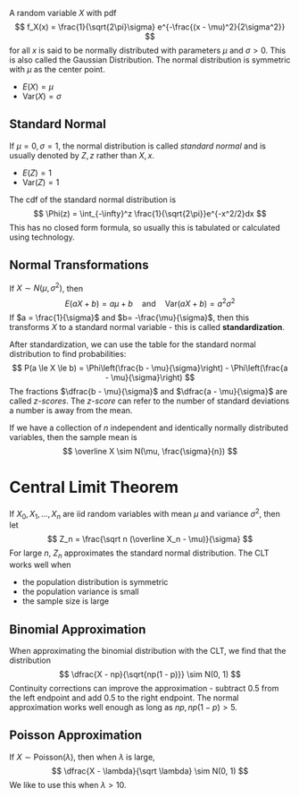 A random variable $X$ with pdf
$$
f_X(x) = \frac{1}{\sqrt{2\pi}\sigma} e^{-\frac{(x - \mu)^2}{2\sigma^2}}
$$
for all $x$ is said to be normally distributed with parameters $\mu$ and $\sigma > 0$. This is also called the Gaussian Distribution.
The normal distribution is symmetric with $\mu$ as the center point.
- $E(X) = \mu$
- $\text{Var}(X) = \sigma$
## Standard Normal
If $\mu = 0, \sigma = 1$, the normal distribution is called *standard normal* and is usually denoted by $Z, z$ rather than $X, x$.
- $E(Z) = 1$
- $\text{Var}(Z) = 1$

The cdf of the standard normal distribution is
$$
\Phi(z) = \int_{-\infty}^z \frac{1}{\sqrt{2\pi}}e^{-x^2/2}dx
$$
This has no closed form formula, so usually this is tabulated or calculated using technology.

## Normal Transformations
If $X \sim N(\mu, \sigma^2)$, then
$$
E(aX + b) = a\mu + b \quad\text{and}\quad
\text{Var}(aX + b) = a^2\sigma^2
$$
If $a = \frac{1}{\sigma}$ and $b= -\frac{\mu}{\sigma}$, then this transforms $X$ to a standard normal variable - this is called **standardization**.

After standardization, we can use the table for the standard normal distribution to find probabilities:
$$
P(a \le X \le b) = \Phi\left(\frac{b - \mu}{\sigma}\right) - \Phi\left(\frac{a - \mu}{\sigma}\right)
$$
The fractions $\dfrac{b - \mu}{\sigma}$ and $\dfrac{a - \mu}{\sigma}$ are called *z-scores*. The *z-score* can refer to the number of standard deviations a number is away from the mean.

If we have a collection of $n$ independent and identically normally distributed variables, then the sample mean is
$$
\overline X \sim N(\mu, \frac{\sigma}{n})
$$
# Central Limit Theorem
If $X_0, X_1, \ldots, X_n$ are iid random variables with mean $\mu$ and variance $\sigma^2$, then let
$$
Z_n = \frac{\sqrt n (\overline X_n - \mu)}{\sigma}
$$
For large $n$, $Z_n$ approximates the standard normal distribution. The CLT works well when
- the population distribution is symmetric
- the population variance is small
- the sample size is large

## Binomial Approximation
When approximating the binomial distribution with the CLT, we find that the distribution
$$
\dfrac{X - np}{\sqrt{np(1 - p)}} \sim N(0, 1)
$$
Continuity corrections can improve the approximation - subtract $0.5$ from the left endpoint and add $0.5$ to the right endpoint.
The normal approximation works well enough as long as $np, np(1 - p) > 5$.
## Poisson Approximation
If $X \sim \text{Poisson}(\lambda)$, then when $\lambda$ is large,
$$
\dfrac{X - \lambda}{\sqrt \lambda} \sim N(0, 1)
$$
We like to use this when $\lambda > 10$.
